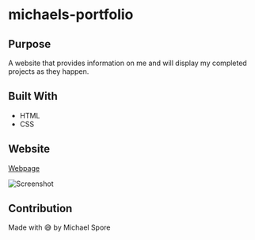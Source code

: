 # michaels-portfolio

## Purpose

A website that provides information on me and will display my completed projects as they happen.

## Built With

- HTML
- CSS

## Website

[Webpage](https://spody10.github.io/michaels-portfolio/)

![Screenshot](../images/updated-portfolio.png)

## Contribution

Made with 😅 by Michael Spore
